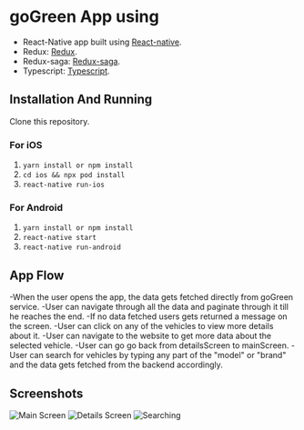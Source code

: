# goGreen App using 

* React-Native app built using [React-native](https://reactnative.dev/).
* Redux: [Redux](https://redux.js.org/).
* Redux-saga: [Redux-saga](https://redux-saga.js.org/).
* Typescript: [Typescript](https://www.typescriptlang.org/docs/).

## Installation And Running
Clone this repository.

### For iOS
1. `yarn install or npm install`
1. `cd ios && npx pod install `
1. `react-native run-ios`
### For Android
1. `yarn install or npm install`
1. `react-native start`
1. `react-native run-android`


## App Flow

-When the user opens the app, the data gets fetched directly from goGreen service.
-User can navigate through all the data and paginate through it till he reaches the end.
-If no data fetched users gets returned a message on the screen.
-User can click on any of the vehicles to view more details about it.
-User can navigate to the website to get more data about the selected vehicle.
-User can go go back from detailsScreen to mainScreen.
-User can search for vehicles by typing any part of the "model" or "brand" and the data gets fetched from the backend accordingly. 



## Screenshots
![Main Screen](https://i.ibb.co/rxTCrZF/photo-2021-06-25-07-41-09.jpg)
![Details Screen](https://i.ibb.co/qdmnDYj/photo-2021-06-25-07-42-02-2.jpg)
![Searching](https://i.ibb.co/hcGSQLc/photo-2021-06-25-07-42-43.jpg)
